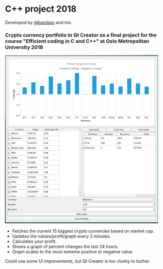 # C++ project 2018
Developed by [@basiibas](https://github.com/basiibas) and me.


### Crypto currency portfolio in Qt Creator as a final project for the course "Efficient coding in C and C++" at Oslo Metropolitan University 2018

![screen shot](https://github.com/MartinSolheim/cppProject/blob/master/2018-09-27-23_21_52.png)

* Fetches the current 15 biggest crypto currencies based on market cap.
* Updates the values/profit/graph every 2 minutes.
* Calculates your profit.
* Shows a graph of percent changes the last 24 hours.
* Graph scales to the most extreme positive or negative value

Could use some UI improvements, but Qt Creator is too clunky to bother.

